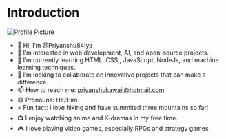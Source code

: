 # Introduction

![Profile Picture](https://imgur.com/En9cvIx.png)
- 👋 Hi, I’m @Priyanshu84iya
- 👀 I’m interested in web development, AI, and open-source projects.
- 🌱 I’m currently learning HTML, CSS,, JavaScript, NodeJs, and machine learning techniques.
- 💞️ I’m looking to collaborate on innovative projects that can make a difference.
- 📫 How to reach me: [priyanshukawaii@hotmail.com](mailto:priyanshukawaii@hotmail.com)
- 😄 Pronouns: He/Him
- ⚡ Fun fact: I love hiking and have summited three mountains so far!
- 📺 I enjoy watching anime and K-dramas in my free time.
- 🎮 I love playing video games, especially RPGs and strategy games.
